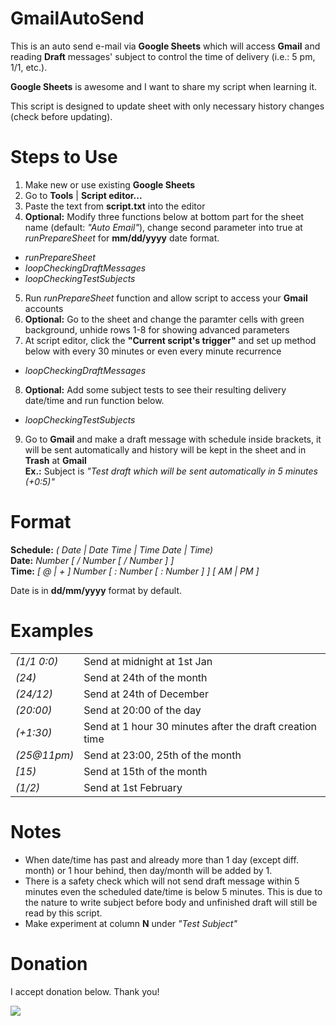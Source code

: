 GmailAutoSend
=============

This is an auto send e-mail via <b>Google Sheets</b> which will access <b>Gmail</b> and reading <b>Draft</b> messages' subject to control the time of delivery (i.e.: 5 pm, 1/1,   etc.).

<b>Google Sheets</b> is awesome and I want to share my script when learning it.

This script is designed to update sheet with only necessary history changes (check before updating). 

Steps to Use
============
1. Make new or use existing <b>Google Sheets</b>
2. Go to <b>Tools</b> | <b>Script editor...</b>
3. Paste the text from <b>script.txt</b> into the editor
4. <b>Optional:</b> Modify three functions below at bottom part for the sheet name (default: <i>"Auto Email"</i>), change second parameter into true at <i>runPrepareSheet</i> for <b>mm/dd/yyyy</b> date format.
  - <i>runPrepareSheet</i>
  - <i>loopCheckingDraftMessages</i>
  - <i>loopCheckingTestSubjects</i>
5. Run <i>runPrepareSheet</i> function and allow script to access your <b>Gmail</b> accounts
6. <b>Optional:</b> Go to the sheet and change the paramter cells with green background, unhide rows 1-8 for showing advanced parameters
7. At script editor, click the <b>"Current script's trigger"</b> and set up method below with every 30 minutes or even every minute recurrence
  - <i>loopCheckingDraftMessages</i>
8. <b>Optional:</b> Add some subject tests to see their resulting delivery date/time and run function below.
  - <i>loopCheckingTestSubjects</i>
9. Go to <b>Gmail</b> and make a draft message with schedule inside brackets, it will be sent automatically and history will be kept in the sheet and in <b>Trash</b> at <b>Gmail</b><br>
   <b>Ex.:</b> Subject is <i>"Test draft which will be sent automatically in 5 minutes (+0:5)"</i>

Format
======
 <b>Schedule:</b> <i>( Date | Date Time | Time Date | Time)</i><br>
 <b>Date:</b> <i>Number [ / Number [ / Number ] ]</i><br>
 <b>Time:</b> <i>[ @ | + ] Number [ : Number [ : Number ] ] [ AM | PM ]</i><br>

Date is in <b>dd/mm/yyyy</b> format by default.

Examples
========
<table>
  <tr><td><i>(1/1 0:0)</i></td><td>    Send at midnight at 1st Jan</td></tr>
  <tr><td><i>(24)</i></td><td>         Send at 24th of the month</td></tr>
  <tr><td><i>(24/12)</i></td><td>      Send at 24th of December</td></tr>
  <tr><td><i>(20:00)</i></td><td>      Send at 20:00 of the day</td></tr>
  <tr><td><i>(+1:30)</i></td><td>      Send at 1 hour 30 minutes after the draft creation time</td></tr>
  <tr><td><i>(25@11pm)</i></td><td>    Send at 23:00, 25th of the month</td></tr>
  <tr><td><i>[15)</i></td><td>         Send at 15th of the month</td></tr>
  <tr><td><i>(1/2)</i></td><td>        Send at 1st February</td></tr>
</table>

Notes
=====
  - When date/time has past and already more than 1 day (except diff. month) or 1 hour behind, then day/month will be added by 1.
  - There is a safety check which will not send draft message within 5 minutes even the scheduled date/time is below 5 minutes. This is due to the nature to write subject before body and unfinished draft will still be read by this script. 
  - Make experiment at column <b>N</b> under <i>"Test Subject"</i>

Donation
========

I accept donation below. Thank you!

<a href="https://www.paypal.com/cgi-bin/webscr?cmd=_donations&business=LYAG8ESEQFDM2&lc=AU&item_name=GmailAutoSend&currency_code=AUD&bn=PP%2dDonationsBF%3abtn_donateCC_LG%2egif%3aNonHosted"><img src="https://www.paypalobjects.com/en_AU/i/btn/btn_donateCC_LG.gif"></a>
